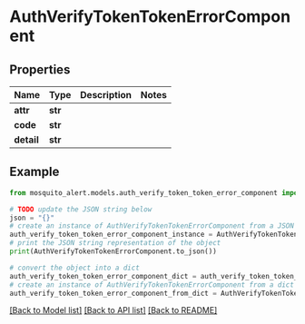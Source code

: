 # AuthVerifyTokenTokenErrorComponent


## Properties

Name | Type | Description | Notes
------------ | ------------- | ------------- | -------------
**attr** | **str** |  | 
**code** | **str** |  | 
**detail** | **str** |  | 

## Example

```python
from mosquito_alert.models.auth_verify_token_token_error_component import AuthVerifyTokenTokenErrorComponent

# TODO update the JSON string below
json = "{}"
# create an instance of AuthVerifyTokenTokenErrorComponent from a JSON string
auth_verify_token_token_error_component_instance = AuthVerifyTokenTokenErrorComponent.from_json(json)
# print the JSON string representation of the object
print(AuthVerifyTokenTokenErrorComponent.to_json())

# convert the object into a dict
auth_verify_token_token_error_component_dict = auth_verify_token_token_error_component_instance.to_dict()
# create an instance of AuthVerifyTokenTokenErrorComponent from a dict
auth_verify_token_token_error_component_from_dict = AuthVerifyTokenTokenErrorComponent.from_dict(auth_verify_token_token_error_component_dict)
```
[[Back to Model list]](../README.md#documentation-for-models) [[Back to API list]](../README.md#documentation-for-api-endpoints) [[Back to README]](../README.md)


